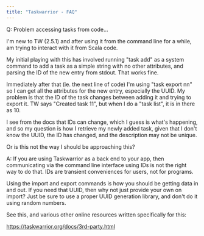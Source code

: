 ```yaml
---
title: "Taskwarrior - FAQ"
---
```


Q: Problem accessing tasks from code...

I'm new to TW (2.5.1) and after using it from the command line for a while, am trying to interact with it from Scala code.

My initial playing with this has involved running "task add" as a system command to add a task as a simple string with no other attributes, and parsing the ID of the new entry from stdout. That works fine.

Immediately after that (ie. the next line of code) I'm using "task export nn" so I can get all the attributes for the new entry, especially the UUID. My problem is that the ID of the task changes between adding it and trying to export it. TW says "Created task 11", but when I do a "task list", it is in there as 10.

I see from the docs that IDs can change, which I guess is what's happening, and so my question is how I retrieve my newly added task, given that I don't know the UUID, the ID has changed, and the description may not be unique.

Or is this not the way I should be approaching this?

A: If you are using Taskwarrior as a back end to your app, then communicating via the command line interface using IDs is not the right way to do that.
IDs are transient conveniences for users, not for programs.

Using the import and export commands is how you should be getting data in and out.
If you need that UUID, then why not just provide your own on import?  Just be sure to use a proper UUID generation library, and don't do it using random numbers.

See this, and various other online resources written specifically for this:

https://taskwarrior.org/docs/3rd-party.html

